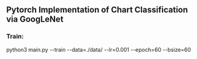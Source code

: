 ## Pytorch Implementation of Chart Classification via GoogLeNet

### Train:

python3 main.py --train --data=./data/ --lr=0.001 --epoch=60 --bsize=60